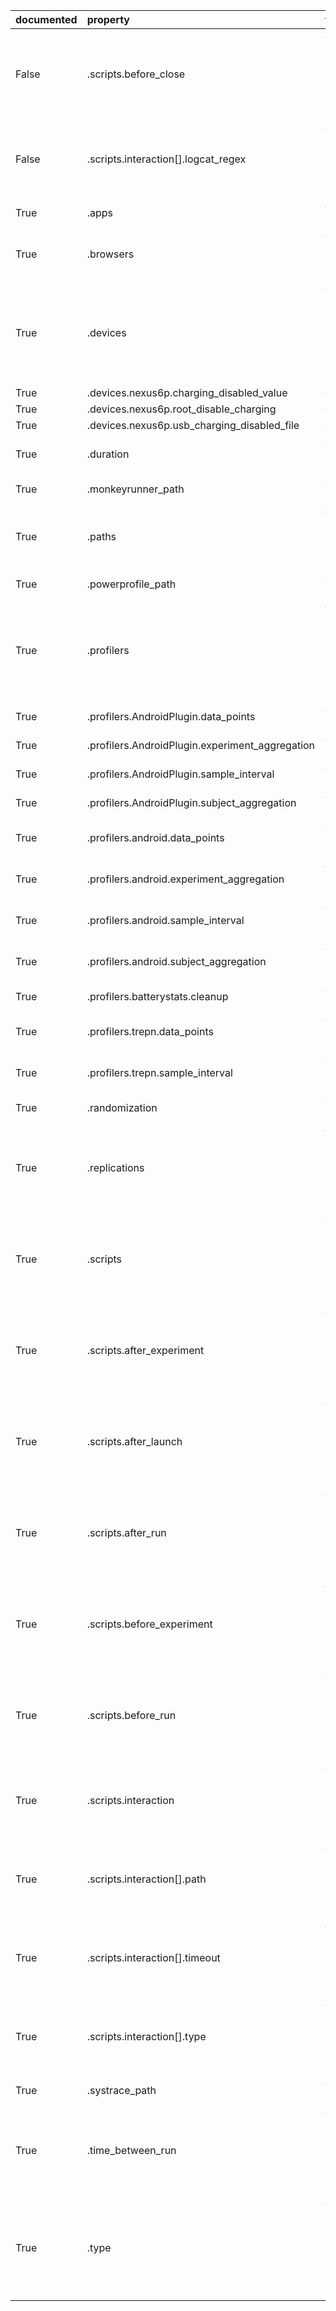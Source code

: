 | documented   | property                                        | files                                                                                                                                                                                                                                                                                                         |
|:-------------|:------------------------------------------------|:--------------------------------------------------------------------------------------------------------------------------------------------------------------------------------------------------------------------------------------------------------------------------------------------------------------|
| False        | .scripts.before_close                           | {'/examples/native/config_android.json', '/examples/web/config_root_charging_disabled.json', '/examples/batterystats/config.json', '/examples/batterystats/config_web.json', '/examples/web/config.json', '/examples/native/config.json', '/examples/plugin/config.json'}                                     |
| False        | .scripts.interaction[].logcat_regex             | {'/examples/native/config_android.json', '/examples/web/config_root_charging_disabled.json', '/examples/batterystats/config_web.json', '/examples/web/config.json', '/examples/native/config.json', '/examples/plugin/config.json'}                                                                           |
| True         | .apps                                           | {'/examples/native/config_android.json', '/examples/native/config.json'}                                                                                                                                                                                                                                      |
| True         | .browsers                                       | {'/examples/web/config.json', '/examples/plugin/config.json', '/examples/batterystats/config_web.json', '/examples/web/config_root_charging_disabled.json'}                                                                                                                                                   |
| True         | .devices                                        | {'/examples/native/config_android.json', '/examples/plugintest/config.json', '/examples/web/config_root_charging_disabled.json', '/examples/batterystats/config.json', '/examples/batterystats/config_web.json', '/examples/web/config.json', '/examples/native/config.json', '/examples/plugin/config.json'} |
| True         | .devices.nexus6p.charging_disabled_value        | {'/examples/web/config_root_charging_disabled.json'}                                                                                                                                                                                                                                                          |
| True         | .devices.nexus6p.root_disable_charging          | {'/examples/web/config_root_charging_disabled.json'}                                                                                                                                                                                                                                                          |
| True         | .devices.nexus6p.usb_charging_disabled_file     | {'/examples/web/config_root_charging_disabled.json'}                                                                                                                                                                                                                                                          |
| True         | .duration                                       | {'/examples/batterystats/config_web.json', '/examples/native/config.json', '/examples/batterystats/config.json'}                                                                                                                                                                                              |
| True         | .monkeyrunner_path                              | {'/examples/batterystats/config_web.json', '/examples/batterystats/config.json'}                                                                                                                                                                                                                              |
| True         | .paths                                          | {'/examples/batterystats/config.json', '/examples/batterystats/config_web.json', '/examples/web/config_root_charging_disabled.json', '/examples/web/config.json', '/examples/plugin/config.json'}                                                                                                             |
| True         | .powerprofile_path                              | {'/examples/batterystats/config_web.json', '/examples/batterystats/config.json'}                                                                                                                                                                                                                              |
| True         | .profilers                                      | {'/examples/native/config_android.json', '/examples/plugintest/config.json', '/examples/web/config_root_charging_disabled.json', '/examples/batterystats/config.json', '/examples/batterystats/config_web.json', '/examples/web/config.json', '/examples/native/config.json', '/examples/plugin/config.json'} |
| True         | .profilers.AndroidPlugin.data_points            | {'/examples/plugin/config.json', '/examples/plugintest/config.json'}                                                                                                                                                                                                                                          |
| True         | .profilers.AndroidPlugin.experiment_aggregation | {'/examples/plugin/config.json', '/examples/plugintest/config.json'}                                                                                                                                                                                                                                          |
| True         | .profilers.AndroidPlugin.sample_interval        | {'/examples/plugin/config.json', '/examples/plugintest/config.json'}                                                                                                                                                                                                                                          |
| True         | .profilers.AndroidPlugin.subject_aggregation    | {'/examples/plugin/config.json', '/examples/plugintest/config.json'}                                                                                                                                                                                                                                          |
| True         | .profilers.android.data_points                  | {'/examples/native/config_android.json', '/examples/web/config.json', '/examples/web/config_root_charging_disabled.json'}                                                                                                                                                                                     |
| True         | .profilers.android.experiment_aggregation       | {'/examples/native/config_android.json', '/examples/web/config.json', '/examples/web/config_root_charging_disabled.json'}                                                                                                                                                                                     |
| True         | .profilers.android.sample_interval              | {'/examples/native/config_android.json', '/examples/web/config.json', '/examples/web/config_root_charging_disabled.json'}                                                                                                                                                                                     |
| True         | .profilers.android.subject_aggregation          | {'/examples/native/config_android.json', '/examples/web/config.json', '/examples/web/config_root_charging_disabled.json'}                                                                                                                                                                                     |
| True         | .profilers.batterystats.cleanup                 | {'/examples/batterystats/config_web.json', '/examples/batterystats/config.json'}                                                                                                                                                                                                                              |
| True         | .profilers.trepn.data_points                    | {'/examples/web/config.json', '/examples/native/config.json', '/examples/web/config_root_charging_disabled.json'}                                                                                                                                                                                             |
| True         | .profilers.trepn.sample_interval                | {'/examples/web/config.json', '/examples/native/config.json', '/examples/web/config_root_charging_disabled.json'}                                                                                                                                                                                             |
| True         | .randomization                                  | {'/examples/web/config.json', '/examples/web/config_root_charging_disabled.json'}                                                                                                                                                                                                                             |
| True         | .replications                                   | {'/examples/native/config_android.json', '/examples/web/config_root_charging_disabled.json', '/examples/batterystats/config.json', '/examples/batterystats/config_web.json', '/examples/web/config.json', '/examples/native/config.json', '/examples/plugin/config.json'}                                     |
| True         | .scripts                                        | {'/examples/native/config_android.json', '/examples/web/config_root_charging_disabled.json', '/examples/batterystats/config.json', '/examples/batterystats/config_web.json', '/examples/web/config.json', '/examples/native/config.json', '/examples/plugin/config.json'}                                     |
| True         | .scripts.after_experiment                       | {'/examples/native/config_android.json', '/examples/web/config_root_charging_disabled.json', '/examples/batterystats/config.json', '/examples/batterystats/config_web.json', '/examples/web/config.json', '/examples/native/config.json', '/examples/plugin/config.json'}                                     |
| True         | .scripts.after_launch                           | {'/examples/native/config_android.json', '/examples/web/config_root_charging_disabled.json', '/examples/batterystats/config.json', '/examples/batterystats/config_web.json', '/examples/web/config.json', '/examples/native/config.json', '/examples/plugin/config.json'}                                     |
| True         | .scripts.after_run                              | {'/examples/native/config_android.json', '/examples/web/config_root_charging_disabled.json', '/examples/batterystats/config.json', '/examples/batterystats/config_web.json', '/examples/web/config.json', '/examples/native/config.json', '/examples/plugin/config.json'}                                     |
| True         | .scripts.before_experiment                      | {'/examples/native/config_android.json', '/examples/web/config_root_charging_disabled.json', '/examples/batterystats/config.json', '/examples/batterystats/config_web.json', '/examples/web/config.json', '/examples/native/config.json', '/examples/plugin/config.json'}                                     |
| True         | .scripts.before_run                             | {'/examples/native/config_android.json', '/examples/web/config_root_charging_disabled.json', '/examples/batterystats/config.json', '/examples/batterystats/config_web.json', '/examples/web/config.json', '/examples/native/config.json', '/examples/plugin/config.json'}                                     |
| True         | .scripts.interaction                            | {'/examples/native/config_android.json', '/examples/web/config_root_charging_disabled.json', '/examples/batterystats/config_web.json', '/examples/web/config.json', '/examples/native/config.json', '/examples/plugin/config.json'}                                                                           |
| True         | .scripts.interaction[].path                     | {'/examples/native/config_android.json', '/examples/web/config_root_charging_disabled.json', '/examples/batterystats/config_web.json', '/examples/web/config.json', '/examples/native/config.json', '/examples/plugin/config.json'}                                                                           |
| True         | .scripts.interaction[].timeout                  | {'/examples/native/config_android.json', '/examples/web/config_root_charging_disabled.json', '/examples/batterystats/config_web.json', '/examples/web/config.json', '/examples/native/config.json', '/examples/plugin/config.json'}                                                                           |
| True         | .scripts.interaction[].type                     | {'/examples/native/config_android.json', '/examples/web/config_root_charging_disabled.json', '/examples/batterystats/config_web.json', '/examples/web/config.json', '/examples/native/config.json', '/examples/plugin/config.json'}                                                                           |
| True         | .systrace_path                                  | {'/examples/batterystats/config_web.json', '/examples/batterystats/config.json'}                                                                                                                                                                                                                              |
| True         | .time_between_run                               | {'/examples/native/config_android.json', '/examples/web/config_root_charging_disabled.json', '/examples/batterystats/config.json', '/examples/batterystats/config_web.json', '/examples/web/config.json', '/examples/native/config.json', '/examples/plugin/config.json'}                                     |
| True         | .type                                           | {'/examples/native/config_android.json', '/examples/plugintest/config.json', '/examples/web/config_root_charging_disabled.json', '/examples/batterystats/config.json', '/examples/batterystats/config_web.json', '/examples/web/config.json', '/examples/native/config.json', '/examples/plugin/config.json'} |